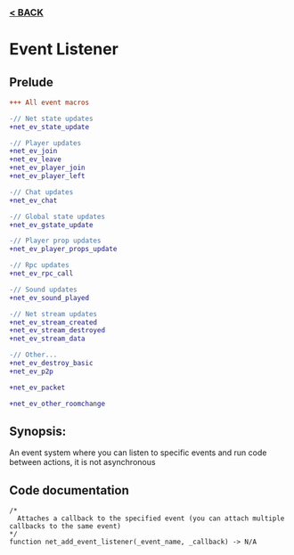 ### [< BACK](start.md)

# Event Listener
## Prelude
```diff
+++ All event macros

-// Net state updates
+net_ev_state_update

-// Player updates
+net_ev_join
+net_ev_leave
+net_ev_player_join
+net_ev_player_left

-// Chat updates
+net_ev_chat

-// Global state updates
+net_ev_gstate_update

-// Player prop updates
+net_ev_player_props_update

-// Rpc updates
+net_ev_rpc_call

-// Sound updates
+net_ev_sound_played

-// Net stream updates
+net_ev_stream_created
+net_ev_stream_destroyed
+net_ev_stream_data

-// Other...
+net_ev_destroy_basic
+net_ev_p2p

+net_ev_packet

+net_ev_other_roomchange
```
## Synopsis:
An event system where you can listen to specific events and run code between actions, it is not asynchronous
## Code documentation
```gml
/*
  Attaches a callback to the specified event (you can attach multiple callbacks to the same event)
*/
function net_add_event_listener(_event_name, _callback) -> N/A
```
